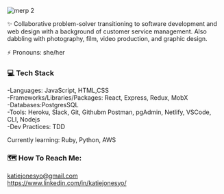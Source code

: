 ![merp 2](https://user-images.githubusercontent.com/70240110/106085609-6264b600-60d5-11eb-99d3-1efc200081b6.png)

✨ Collaborative problem-solver transitioning to software development and web design with a background of customer service management. Also dabbling with photography, film, video production, and graphic design.

⚡ Pronouns: she/her


### 💻 Tech Stack

-Languages: JavaScript, HTML,CSS
<br>
-Frameworks/Libraries/Packages: React, Express, Redux, MobX
<br>
-Databases:PostgresSQL
<br>
-Tools: Heroku, Slack, Git, Githubm Postman, pgAdmin, Netlify, VSCode, CLI, Nodejs
<br>
-Dev Practices: TDD

Currently learning: Ruby, Python, AWS 


### 🗺️ How To Reach Me:

katiejonesyo@gmail.com
<br>
https://www.linkedin.com/in/katiejonesyo/




<!--
**katiejonesyo/katiejonesyo** is a ✨ _special_ ✨ repository because its `README.md` (this file) appears on your GitHub profile.

Here are some ideas to get you started:

- 🔭 I’m currently working on ...
- 🌱 I’m currently learning ...
- 👯 I’m looking to collaborate on ...
- 🤔 I’m looking for help with ...
- 💬 Ask me about ...
- 📫 How to reach me: ...
- 😄 Pronouns: ...
- ⚡ Fun fact: ...
-->
